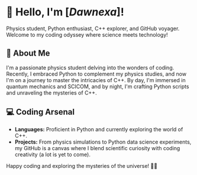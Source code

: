 # 👋 Hello, I'm [_Dawnexa_]!

Physics student, Python enthusiast, C++ explorer, and GitHub voyager. Welcome to my coding odyssey where science meets technology!

## 🌌 About Me

I'm a passionate physics student delving into the wonders of coding. Recently, I embraced Python to complement my physics studies, and now I'm on a journey to master the intricacies of C++. By day, I'm immersed in quantum mechanics and SCICOM, and by night, I'm crafting Python scripts and unraveling the mysteries of C++.

## 💻 Coding Arsenal

- **Languages:** Proficient in Python and currently exploring the world of C++.
- **Projects:** From physics simulations to Python data science experiments, my GitHub is a canvas where I blend scientific curiosity with coding creativity (a lot is yet to come).

Happy coding and exploring the mysteries of the universe! 🚀🌌
